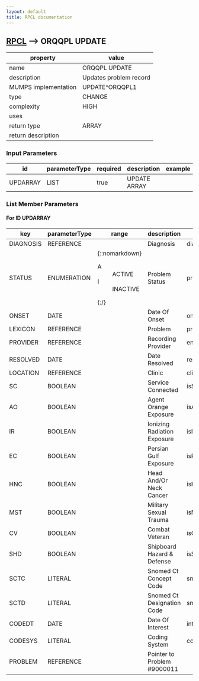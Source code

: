 ```yaml
---
layout: default
title: RPCL documentation
---
```




## [RPCL](TableOfContent.md) --> ORQQPL UPDATE 

 property | value 
--- | --- 
 name | ORQQPL UPDATE
 description | Updates problem record
 MUMPS implementation | UPDATE^ORQQPL1
 type | CHANGE
 complexity | HIGH
 uses | 
 return type | ARRAY
 return description | 

### Input Parameters

| id | parameterType | required | description | example | listMemberParameters | 
| --- | --- | --- | --- | --- | --- | 
| UPDARRAY | LIST | true | UPDATE ARRAY |  | [List Member](#for-id-updarray) | 

### List Member Parameters


#### For ID UPDARRAY

| key | parameterType | range | description | mvdmProperty | example | 
| --- | --- | --- | --- | --- | --- | 
| DIAGNOSIS | REFERENCE |  | Diagnosis | diagnosis | ORARRAY(\DIAGNOSIS\)=\521774\ | 
| STATUS | ENUMERATION | {::nomarkdown}<dl><dt>A</dt><dd>ACTIVE</dd><dt>I</dt><dd>INACTIVE</dd></dl>{:/} | Problem Status | problemStatus | ORARRAY(\STATUS\)=\I\ | 
| ONSET | DATE |  | Date Of Onset | onsetDate | ORARRAY(\ONSET\)=\3160303.\ | 
| LEXICON | REFERENCE |  | Problem | problem | ORARRAY(\LEXICON\)=\7647488\ | 
| PROVIDER | REFERENCE |  | Recording Provider | enteredBy | ORARRAY(\PROVIDER\)=\57\ | 
| RESOLVED | DATE |  | Date Resolved | resolvedDate | ORARRAY(\RESOLVED\)=\3160812\ | 
| LOCATION | REFERENCE |  | Clinic | clinic | ORARRAY(\LOCATION\)=\10\ | 
| SC | BOOLEAN |  | Service Connected | isServiceConnected | ORARRAY(\SC\)=\\ | 
| AO | BOOLEAN |  | Agent Orange Exposure | isAgentOrangeExposure | ORARRAY(\AO\)=\0\ | 
| IR | BOOLEAN |  | Ionizing Radiation Exposure | isIonizingRadiationExposure | ORARRAY(\IR\)=\0\ | 
| EC | BOOLEAN |  | Persian Gulf Exposure | isPersianGulfExposure | ORARRAY(\EC\)=\0\ | 
| HNC | BOOLEAN |  | Head And/Or Neck Cancer | isHeadAndOrNeckCancer | ORARRAY(\HNC\)=\0\ | 
| MST | BOOLEAN |  | Military Sexual Trauma | isMilitarySexualTrauma | ORARRAY(\MST\)=\0\ | 
| CV | BOOLEAN |  | Combat Veteran | isCombatVeteran | ORARRAY(\CV\)=\0\ | 
| SHD | BOOLEAN |  | Shipboard Hazard & Defense | isShipboardHazardDefense | ORARRAY(\SHD\)=\0\ | 
| SCTC | LITERAL |  | Snomed Ct Concept Code | snomedCTConceptCode | ORARRAY(\SCTC\)=\38341003\ | 
| SCTD | LITERAL |  | Snomed Ct Designation Code | snomedCTDesignationCode | ORARRAY(\SCTD\)=\64176011\ | 
| CODEDT | DATE |  | Date Of Interest | interestDate | ORARRAY(\CODEDT\)=\3160725.\ | 
| CODESYS | LITERAL |  | Coding System | codingSystem | ORARRAY(\CODESYS\)=\10D\ | 
| PROBLEM | REFERENCE |  | Pointer to Problem #9000011 |  | ORARRAY(\PROBLEM\)=\1\ | 